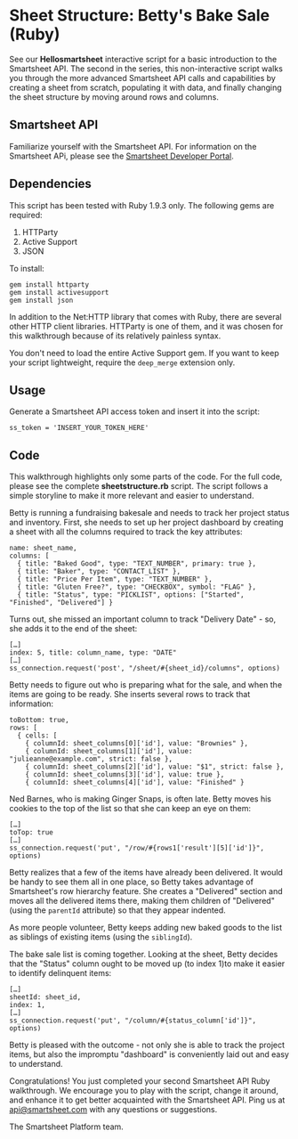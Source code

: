 Sheet Structure: Betty's Bake Sale (Ruby)
===
See our <b>Hellosmartsheet</b> interactive script for a basic introduction to the Smartsheet API.  The second in the series, this non-interactive script walks you through the more advanced Smartsheet API calls and capabilities by creating a sheet from scratch, populating it with data, and finally changing the sheet structure by moving around rows and columns.

Smartsheet API
---
Familiarize yourself with the Smartsheet API. For information on the Smartsheet APi, please see the [Smartsheet Developer Portal](http://smartsheet.com/developers).

Dependencies
---
This script has been tested with Ruby 1.9.3 only.
The following gems are required:

1. HTTParty
2. Active Support
3. JSON  

To install:

	gem install httparty
	gem install activesupport
	gem install json

In addition to the Net:HTTP library that comes with Ruby, there are several other HTTP client libraries.  HTTParty is one of them, and it was chosen for this walkthrough because of its relatively painless syntax.

You don't need to load the entire Active Support gem.  If you want to keep your script lightweight, require the <code>deep_merge</code> extension only.

Usage
---
Generate a Smartsheet API access token and insert it into the script:

	ss_token = 'INSERT_YOUR_TOKEN_HERE'


Code
---
This walkthrough highlights only some parts of the code.  For the full code, please see the complete <b>sheetstructure.rb</b> script.  The script follows a simple storyline to make it more relevant and easier to understand.

Betty is running a fundraising bakesale and needs to track her project status and inventory.  First, she needs to set up her project dashboard by creating a sheet with all the columns required to track the key attributes:  

	name: sheet_name,
    columns: [
      { title: "Baked Good", type: "TEXT_NUMBER", primary: true },
      { title: "Baker", type: "CONTACT_LIST" },
      { title: "Price Per Item", type: "TEXT_NUMBER" },
      { title: "Gluten Free?", type: "CHECKBOX", symbol: "FLAG" },
      { title: "Status", type: "PICKLIST", options: ["Started", "Finished", "Delivered"] }

	
Turns out, she missed an important column to track "Delivery Date" - so, she adds it to the end of the sheet:
	
	[…] 
    index: 5, title: column_name, type: "DATE"
	[…] 
	ss_connection.request('post', "/sheet/#{sheet_id}/columns", options)

Betty needs to figure out who is preparing what for the sale, and when the items are going to be ready.  She inserts several rows to track that information: 
	
    toBottom: true,
    rows: [
      { cells: [
        { columnId: sheet_columns[0]['id'], value: "Brownies" },
        { columnId: sheet_columns[1]['id'], value: "julieanne@example.com", strict: false },
        { columnId: sheet_columns[2]['id'], value: "$1", strict: false },
        { columnId: sheet_columns[3]['id'], value: true },
        { columnId: sheet_columns[4]['id'], value: "Finished" }


Ned Barnes, who is making Ginger Snaps, is often late.  Betty moves his cookies to the top of the list so that she can keep an eye on them:

	[…] 
	toTop: true
	[…] 
	ss_connection.request('put', "/row/#{rows1['result'][5]['id']}", options)
	
Betty realizes that a few of the items have already been delivered.  It would be handy to see them all in one place, so Betty takes advantage of Smartsheet's row hierarchy feature.  She creates a "Delivered" section and moves all the delivered items there, making them children of "Delivered" (using the <code>parentId</code> attribute) so that they appear indented.
	
As more people volunteer, Betty keeps adding new baked goods to the list as siblings of existing items (using the <code>siblingId</code>).

The bake sale list is coming together.  Looking at the sheet, Betty decides that the "Status" column ought to be moved up (to index 1)to make it easier to identify delinquent items:

	[…] 
    sheetId: sheet_id,
    index: 1,
	[…] 
	ss_connection.request('put', "/column/#{status_column['id']}", options)

Betty is pleased with the outcome - not only she is able to track the project items, but also the impromptu "dashboard" is conveniently laid out and easy to understand.
	
Congratulations!  You just completed your second Smartsheet API Ruby walkthrough.  We encourage you to play with the script, change it around, and enhance it to get better acquainted with the Smartsheet API.  Ping us at api@smartsheet.com with any questions or suggestions.

The Smartsheet Platform team. 

